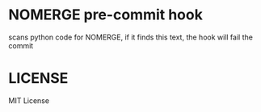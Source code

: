 # NOMERGE pre-commit hook

scans python code for NOMERGE, if it finds this text, the hook will fail the commit

# LICENSE

MIT License
